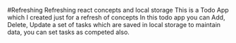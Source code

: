 #Refreshing
Refreshing react concepts and local storage
This is a Todo App which I created just for a refresh of concepts
In this todo app you can Add, Delete, Update a set of tasks which are saved in local storage to maintain data,
you can set tasks as competed also.
